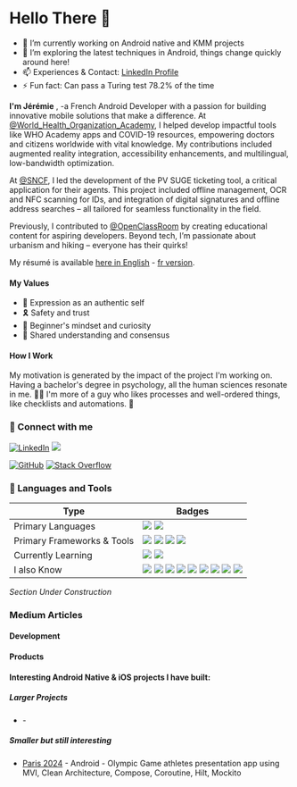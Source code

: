 # Hello There 👋

- 🔭 I’m currently working on Android native and KMM projects
- 🌱 I’m exploring the latest techniques in Android, things change quickly around here!
- 📫 Experiences & Contact: [LinkedIn Profile](https://www.linkedin.com/in/jeremie-guillot-freelance-android/)
- ⚡ Fun fact: Can pass a Turing test 78.2% of the time


**I'm Jérémie**
, -a French Android Developer with a passion for building innovative mobile solutions that make a difference. At [@World_Health_Organization_Academy](https://www.who.int/about/who-academy), I helped develop impactful tools like WHO Academy apps and COVID-19 resources, empowering doctors and citizens worldwide with vital knowledge. My contributions included augmented reality integration, accessibility enhancements, and multilingual, low-bandwidth optimization. 

At [@SNCF](https://www.surete-ferroviaire.sncf.com/), I led the development of the PV SUGE ticketing tool, a critical application for their agents. This project included offline management, OCR and NFC scanning for IDs, and integration of digital signatures and offline address searches – all tailored for seamless functionality in the field. 

Previously, I contributed to [@OpenClassRoom](https://openclassrooms.com/en/) by creating educational content for aspiring developers. Beyond tech, I’m passionate about urbanism and hiking – everyone has their quirks!

My résumé is available [here in English](https://github.com/JustJerem/JustJerem/blob/master/Guillot%20Freelance%20Android%20CV%20English.pdf) - [fr version](https://github.com/JustJerem/JustJerem/blob/master/Guillot%20Freelance%20Android%20CV.pdf).

#### My Values
- 🌟  Expression as an authentic self
- 🎗  Safety and trust
- 🍏  Beginner's mindset and curiosity
- 🙌  Shared understanding and consensus

#### How I Work

My motivation is generated by the impact of the project I'm working on. Having a bachelor's degree in psychology, all the human sciences resonate in me. 👨‍⚕️   I'm more of a guy who likes processes and well-ordered things, like checklists and automations. 🦾

### 🤝 Connect with me

[![LinkedIn](https://img.shields.io/badge/LinkedIn-0077B5?style=for-the-badge&logo=linkedin&logoColor=white)](https://www.linkedin.com/in/jeremie-guillot-freelance-android/)
[![](https://img.shields.io/badge/Twitter-1DA1F2?style=for-the-badge&logo=twitter&logoColor=white)](https://twitter.com/guillot_jeremie)

[![GitHub](https://img.shields.io/badge/GitHub-100000?style=for-the-badge&logo=github&logoColor=white)](https://github.com/JustJerem)
[![Stack Overflow](https://img.shields.io/badge/Stack_Overflow-FE7A16?style=for-the-badge&logo=stack-overflow&logoColor=white)](https://stackoverflow.com/users/12087427/j%c3%a9r%c3%a9mie-guillot)

### 🧠 Languages and Tools

| Type  |  Badges |
|---|---|
| Primary Languages  | ![](https://img.shields.io/badge/Kotlin-0095D5?&style=for-the-badge&logo=kotlin&logoColor=white) ![](https://img.shields.io/badge/gradle-02303A?style=for-the-badge&logo=gradle&logoColor=white) |
|  Primary Frameworks & Tools	 | ![](https://img.shields.io/badge/Android-3DDC84?style=for-the-badge&logo=android&logoColor=white) ![](https://img.shields.io/badge/Android_Studio-3DDC84?style=for-the-badge&logo=android-studio&logoColor=white)  ![](https://img.shields.io/badge/IntelliJ_IDEA-000000.svg?style=for-the-badge&logo=intellij-idea&logoColor=white) ![](https://img.shields.io/badge/firebase-ffca28?style=for-the-badge&logo=firebase&logoColor=black)|
| Currently Learning	  | ![](https://img.shields.io/badge/iOS-000000?style=for-the-badge&logo=ios&logoColor=white)  ![](https://img.shields.io/badge/Kotlin%20Multiplatform-20B29A?style=for-the-badge) |
| I also Know		  | ![](https://img.shields.io/badge/Python-FFD43B?style=for-the-badge&logo=python&logoColor=blue) ![](https://img.shields.io/badge/Jira-0052CC?style=for-the-badge&logo=Jira&logoColor=white) ![](https://img.shields.io/badge/Notion-000000?style=for-the-badge&logo=notion&logoColor=white)  ![](https://img.shields.io/badge/Figma-F24E1E?style=for-the-badge&logo=figma&logoColor=white) ![](https://img.shields.io/badge/Sketch-FFB387?style=for-the-badge&logo=sketch&logoColor=black)  ![](https://img.shields.io/badge/strapi-2F2E8B?style=for-the-badge&logo=strapi&logoColor=white) ![](https://img.shields.io/badge/Appwrite-F02E65?style=for-the-badge&logo=Appwrite&logoColor=black) ![](https://img.shields.io/badge/JWT-000000?style=for-the-badge&logo=JSON%20web%20tokens&logoColor=white) ![](https://img.shields.io/badge/Postman-FF6C37?style=for-the-badge&logo=Postman&logoColor=white) |


_Section Under Construction_
### Medium Articles
#### Development

#### Products

#### Interesting Android Native & iOS projects I have built:
##### Larger Projects
- []() - 

##### Smaller but still interesting
- [Paris 2024](https://github.com/JustJerem/OlympicGame) - Android - Olympic Game athletes presentation app using MVI, Clean Architecture, Compose, Coroutine, Hilt, Mockito
